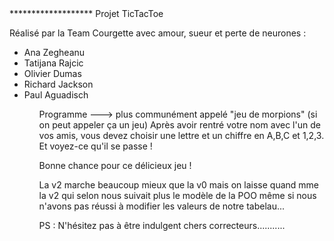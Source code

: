 <title> Tic_tac_toe </title>
*******************
Projet TicTacToe

Réalisé par la Team Courgette avec amour, sueur et perte de neurones :
<ul>
	<li>Ana Zegheanu</li>
	<li>Tatijana Rajcic</li>
	<li>Olivier Dumas</li>
	<li>Richard Jackson</li>
	<li>Paul Aguadisch</li>
<ul>
Programme ---> plus communément appelé "jeu de morpions" (si on peut appeler ça un jeu) Après avoir rentré votre nom avec l'un de vos amis, vous devez choisir une lettre et un chiffre en A,B,C et 1,2,3. Et voyez-ce qu'il se passe !

Bonne chance pour ce délicieux jeu !

La v2 marche beaucoup mieux que la v0 mais on laisse quand mme la v2 qui selon nous suivait plus le modèle de la POO même si nous n'avons pas réussi à modifier les valeurs de notre tabelau...

PS : N'hésitez pas à être indulgent chers correcteurs...........